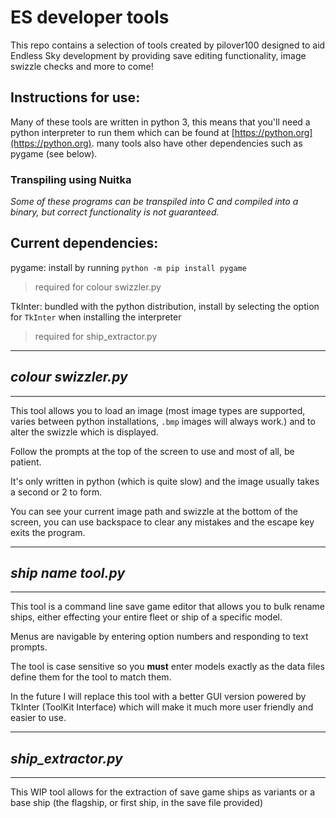 # ES developer tools

This repo contains a selection of tools created by pilover100 designed to aid Endless Sky development by providing save editing functionality, image swizzle checks and more to come!

## Instructions for use:

Many of these tools are written in python 3, this means that you'll need a python interpreter to run them which can be found at [https://python.org](https://python.org). many tools also have other dependencies such as pygame (see below).

### Transpiling using Nuitka

*Some of these programs can be transpiled into C and compiled into a binary, but correct functionality is not guaranteed.*

## Current dependencies:

pygame: install by running `python -m pip install pygame`
>required for colour swizzler.py

TkInter: bundled with the python distribution, install by selecting the option for `TkInter` when installing the interpreter
>required for ship_extractor.py

---
## *colour swizzler.py*
---

This tool allows you to load an image (most image types are supported, varies between python installations, `.bmp` images will always work.) and to alter the swizzle which is displayed.

Follow the prompts at the top of the screen to use and most of all, be patient.

It's only written in python (which is quite slow) and the image usually takes a second or 2 to form.

You can see your current image path and swizzle at the bottom of the screen, you can use backspace to clear any mistakes and the escape key exits the program.

---
## *ship name tool.py*
---

This tool is a command line save game editor that allows you to bulk rename ships, either effecting your entire fleet or ship of a specific model.

Menus are navigable by entering option numbers and responding to text prompts.

The tool is case sensitive so you **must** enter models exactly as the data files define them for the tool to match them.

In the future I will replace this tool with a better GUI version powered by TkInter (ToolKit Interface) which will make it much more user friendly and easier to use.

---
## *ship_extractor.py*
---

This WIP tool allows for the extraction of save game ships as variants or a base ship (the flagship, or first ship, in the save file provided)